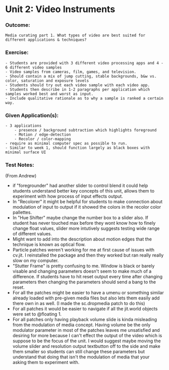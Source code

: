 # Unit 2: Video Instruments
### Outcome:
    Media curating part 1. What types of video are best suited for different applications & techniques? 
### Exercise:
    - Students are provided with 3 different video processing apps and 4 - 6 different video samples
    - Video samples from cameras, film, games, and television.
    - Should contain a mix of jump cutting, stable backgrounds, b&w vs. color, saturation and exposure levels
    - Students should try out each video sample with each video app.
    - Students then describe in 1-2 paragraphs per application which samples worked best and worst as input.
    - Include qualitative rationale as to why a sample is ranked a certain way.

### Given Application(s):
    - 3 applications
        - presence / background subtraction which highlights foreground
        - Motion / edge-detection
        - Recolor / color-mapping
    - require as minimal computer spec as possible to run.
    - Similar to week 1, should function largely as black boxes with minimal surface UI






### Test Notes:
(From Andrew)
- if "foregrounder" had another slider to control blend it could help students understand better key concepts of this unit, allows them to experiment with how process of input effects output.
- In "Recolorer" it might be helpful for students to make connection about modulation of input to output if it showed the colors in the recolor color pallettes. 
- In "Hue Shifter" maybe change the number box to a slider also. If student has never touched max before they wont know how to finely change float values, slider more intutively suggests testing wide range of different values. 
- Might want to add into the description about motion edges that the technique is known as optical flow.
- Particle patches weren't working for me at first cause of issues with cv.jit. I reinstalled the package and then they worked but ran really really slow on my computer.
- "Stutter Frame" is pretty confusing to me. Window is black or barely visable and changing parameters doesn't seem to make much of a difference. If students have to hit reset output every time after changing parameters then changing the parameters should send a bang to the reset.
- For all the patches might be easier to have a umenu or something similar already loaded with pre-given media files but also lets them easily add there own in as well. (I made the sc.dropmedia patch to do this)
- For all patches it would be easier to navigate if all the jit.world objects were set to @floating 1.
- For all patches only having playback volume slide is kinda misleading from the modulation of media concept. Having volume be the only modulator parameter in most of the patches leaves me unsatisfied and desiring for more because I can't effect the output of the video which is suppose to be the focus of the unit. I would suggest maybe moving the volume slider and resolution output textbutton off to the side and make them smaller so students can still change these parameters but understand that doing that isn't the modulation of media that your asking them to experiment with.
